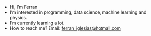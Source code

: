 - Hi, I’m Ferran
- I’m interested in programming, data science, machine learning and physics.
- I’m currently learning a lot.
- How to reach me? Email: ferran_iglesias@hotmail.com
